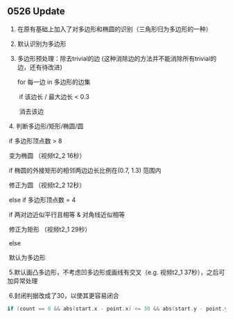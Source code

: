 ## 0526 Update  

1. 在原有基础上加入了对多边形和椭圆的识别（三角形归为多边形的一种）

2. 默认识别为多边形

3. 多边形预处理：除去trivial的边 (这种消除边的方法并不能消除所有trivial的边，还有待改进)

   for 每一边 in 多边形的边集

   ​		if 该边长 / 最大边长 < 0.3

   ​			消去该边

​	4. 判断多边形/矩形/椭圆/圆

​	if 多边形顶点数 > 8

​			变为椭圆 （视频t2_2 16秒）

​			if 椭圆的外接矩形的相邻两边边长比例在(0.7, 1.3) 范围内

​					修正为圆 （视频t2_2 12秒）

​	else if 多边形顶点数 = 4

​			if 两对边近似平行且相等 & 对角线近似相等

​					修正为矩形 （视频t2_1 29秒）

​	else 

​			默认为多边形

​	5.默认画凸多边形，不考虑凹多边形或画线有交叉（e.g.  视频t2_1 37秒），之后可加异常处理

​	6.封闭判据改成了30，以使其更容易闭合

```c++
if (count == 0 && abs(start.x - point.x) <= 30 && abs(start.y - point.y) <= 30) 
```



​		





